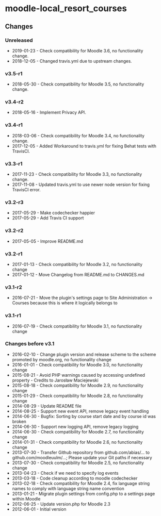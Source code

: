moodle-local_resort_courses
===========================

Changes
-------

### Unreleased

* 2019-01-23 - Check compatibility for Moodle 3.6, no functionality change.
* 2018-12-05 - Changed travis.yml due to upstream changes.

### v3.5-r1

* 2018-05-30 - Check compatibility for Moodle 3.5, no functionality change.

### v3.4-r2

* 2018-05-16 - Implement Privacy API.

### v3.4-r1

* 2018-03-06 - Check compatibility for Moodle 3.4, no functionality change.
* 2017-12-05 - Added Workaround to travis.yml for fixing Behat tests with TravisCI.

### v3.3-r1

* 2017-11-23 - Check compatibility for Moodle 3.3, no functionality change.
* 2017-11-08 - Updated travis.yml to use newer node version for fixing TravisCI error.

### v3.2-r3

* 2017-05-29 - Make codechecker happier
* 2017-05-29 - Add Travis CI support

### v3.2-r2

* 2017-05-05 - Improve README.md

### v3.2-r1

* 2017-01-13 - Check compatibility for Moodle 3.2, no functionality change
* 2017-01-12 - Move Changelog from README.md to CHANGES.md

### v3.1-r2

* 2016-07-21 - Move the plugin's settings page to Site Administration -> Courses because this is where it logically belongs to

### v3.1-r1

* 2016-07-19 - Check compatibility for Moodle 3.1, no functionality change

### Changes before v3.1

* 2016-02-10 - Change plugin version and release scheme to the scheme promoted by moodle.org, no functionality change
* 2016-01-01 - Check compatibility for Moodle 3.0, no functionality change
* 2015-08-21 - Avoid PHP warnings caused by accessing undefined property - Credits to Jarosław Maciejewski
* 2015-08-18 - Check compatibility for Moodle 2.9, no functionality change
* 2015-01-29 - Check compatibility for Moodle 2.8, no functionality change
* 2014-08-29 - Update README file
* 2014-08-25 - Support new event API, remove legacy event handling
* 2014-06-30 - Bugfix: Sorting by course start date and by course id was broken
* 2014-06-30 - Support new logging API, remove legacy logging
* 2014-06-30 - Check compatibility for Moodle 2.7, no functionality change
* 2014-01-31 - Check compatibility for Moodle 2.6, no functionality change
* 2013-07-30 - Transfer Github repository from github.com/abias/... to github.com/moodleuulm/...; Please update your Git paths if necessary
* 2013-07-30 - Check compatibility for Moodle 2.5, no functionality change
* 2013-04-23 - Check if we need to specify log events
* 2013-03-18 - Code cleanup according to moodle codechecker
* 2013-02-18 - Check compatibility for Moodle 2.4, fix language string names to comply with language string name convention
* 2013-01-21 - Migrate plugin settings from config.php to a settings page within Moodle
* 2012-06-25 - Update version.php for Moodle 2.3
* 2012-06-01 - Initial version
